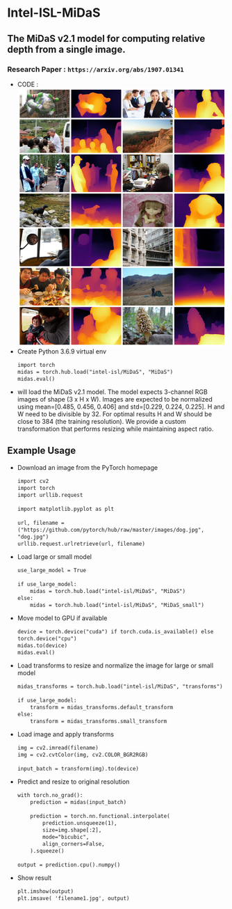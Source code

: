 # Intel-ISL-MiDaS
## The MiDaS v2.1 model for computing relative depth from a single image.
### Research Paper : ``` https://arxiv.org/abs/1907.01341 ```
- CODE :
![plot](https://raw.githubusercontent.com/AbirKhan96/Intel-ISL-MiDaS/main/midas_samples.png)
- Create Python 3.6.9 virtual env
    ```
    import torch
    midas = torch.hub.load("intel-isl/MiDaS", "MiDaS")
    midas.eval()
    ```
- will load the MiDaS v2.1 model. The model expects 3-channel RGB images of shape (3 x H x W). Images are expected to be normalized using mean=[0.485, 0.456, 0.406] and std=[0.229, 0.224, 0.225]. H and W need to be divisible by 32. For optimal results H and W should be close to 384 (the training resolution). We provide a custom transformation that performs resizing while maintaining aspect ratio. 
## Example Usage  
- Download an image from the PyTorch homepage
    ```
    import cv2
    import torch
    import urllib.request

    import matplotlib.pyplot as plt

    url, filename = ("https://github.com/pytorch/hub/raw/master/images/dog.jpg", "dog.jpg")
    urllib.request.urlretrieve(url, filename)
    ```
- Load large or small model
    ```
    use_large_model = True

    if use_large_model:
        midas = torch.hub.load("intel-isl/MiDaS", "MiDaS")
    else:
        midas = torch.hub.load("intel-isl/MiDaS", "MiDaS_small")
    ```
- Move model to GPU if available
    ```
    device = torch.device("cuda") if torch.cuda.is_available() else torch.device("cpu")
    midas.to(device)
    midas.eval()
    ```
- Load transforms to resize and normalize the image for large or small model
    ```
    midas_transforms = torch.hub.load("intel-isl/MiDaS", "transforms")

    if use_large_model:
        transform = midas_transforms.default_transform
    else:
        transform = midas_transforms.small_transform
    ```
- Load image and apply transforms
    ```
    img = cv2.imread(filename)
    img = cv2.cvtColor(img, cv2.COLOR_BGR2RGB)

    input_batch = transform(img).to(device)
    ```
- Predict and resize to original resolution
    ```
    with torch.no_grad():
        prediction = midas(input_batch)

        prediction = torch.nn.functional.interpolate(
            prediction.unsqueeze(1),
            size=img.shape[:2],
            mode="bicubic",
            align_corners=False,
        ).squeeze()

    output = prediction.cpu().numpy()
    ```
- Show result
    ```
    plt.imshow(output)
    plt.imsave( 'filename1.jpg', output)
    ```


